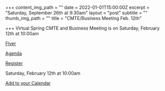 +++
content_img_path = ""
date = 2022-01-01T15:00:00Z
excerpt = "Saturday, September 26th at 9:30am"
layout = "post"
subtitle = ""
thumb_img_path = ""
title = "CMTE/Business Meeting Feb. 12th"

+++
Virtual Spring CMTE and Business Meeting is on Saturday, February 12th at 10:00am

[Flyer](/images/2022-mtasc-cmte-info.pdf "Flyer")

[Agenda](/images/2022-mtasc-spring-agenda.pdf "Agenda")

[Register](https://forms.gle/omXafJH2AAJJipQM9)

Saturday, February 12th at 10:00am

[Add to your Calendar](/images/spring-cmte-and-business-meeting.ics)